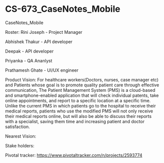 
# CS-673_CaseNotes_Mobile
CaseNotes_Mobile

Roster:
Rini Joseph - Project Manager

Abhishek Thakur - API developer

Deepak - API developer

Priyanka - QA Ananlyst

Prathamesh Ghate - UI/UX engineer

Product Vision:
For healthcare workers(Doctors, nurses, case manager etc) and Patients whose goal is to promote quality patient care through effective communication, The Patient Management System (PMS) is a cloud-based and smartphone-enabled application that will check individual patents, take online appointments, and report to a specific location at a specific time. Unlike the current PMS in which patients go to the hospital to receive their medical reports, patients who use the modified PMS will not only receive their medical reports online, but will also be able to discuss their reports with a specialist, saving them time and increasing patient and doctor satisfaction.

Nearest Vision:

Stake holders:

Pivotal tracker:
https://www.pivotaltracker.com/n/projects/2593774




